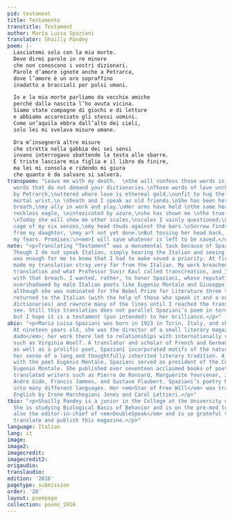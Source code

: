 ```yaml
---
pid: testament
title: Testamento
transtitle: Testament
author: Maria Luisa Spaziani
translator: Shailly Pandey
poem: |-
  Lasciatemi sola con la mia morte.
  Deve dirmi parole in re minore
  che non conoscono i vostri dizionari.
  Parole d’amore ignote anche a Petrarca,
  dove l’amore è un oro sopraffino
  inadatto a bracciali per polsi umani.

  Io e la mia morte parliamo da vecchie amiche
  perché dalla nascita l’ho avuta vicina.
  Siamo state compagne di giochi e di letture
  e abbiamo accarezzato gli stessi uomini.
  Come un’aquila ebbra dall’alto dei cieli,
  solo lei mi svelava misure umane.

  Ora m’insegnerà altre misure
  che stretta nella gabbia dei sei sensi
  invano interrogavo sbattendo la testa alle sbarre.
  È triste lasciare mia figlia e il libro da finire,
  ma lei mi consola e ridendo mi giura
  che quanto è da salvare si salverà.
transpoem: "Leave me with my death.  \nShe will confess those words in D minor,\nthose
  words that do not demand your dictionaries.\nThose words of love uncharted \neven
  by Petrarch,\nuttered where love is ethereal gold,\nunfit to hug the curve of a
  mortal wrist.\n \nDeath and I speak as old friends.\nShe has been here from my first
  breath,\nmy ally in work and play.\nHer arms have held \nthe same hearts as mine.\nA
  reckless eagle, \nintoxicated by azure,\nshe has shown me \nthe true size of humanity.\n
  \nToday she will show me other scales,\nscales I vainly questioned;\nCaught in the
  cage of my six senses,\nmy head thuds against the bars.\nSorrow finds me as I part
  from my daughter, \nmy art not yet done.\nBut tossing her head back, \nDeath soothes
  my fears. Promises:\n<em>I will save whatever is left to be saved.</em>\n"
note: "<p>Translating “Testament” was a monumental task because of Spaziani’s musicality.
  Though I do not speak Italian, simply hearing the Italian and seeing it on the page
  was enough for me to know that I had to make sound a priority. At first, this awareness
  made my translation stray very far from the Italian. My work breached a line between
  translation and what Professor Suvir Kaul called transcreation, and I wasn’t comfortable
  with that breach. I wanted, rather, to honor Spaziani, whose reputation might be
  overshadowed by male Italian poets like Eugenio Montale and Giuseppe Ungaretti,
  although she was nominated for the Nobel Prize for Literature three times. So I
  returned to the Italian (with the help of those who speak it and a number of Italian
  dictionaries) and rewrote many of the lines until I reached the translation you
  see. Still this translation does not parallel Spaziani’s poem in terms of lyricality,
  but I hope it is a testament (pun intended) to her brilliance.</p>"
abio: "<p>Maria Luisa Spaziani was born in 1923 in Turin, Italy, and she died in 2014.
  At nineteen years old, she was the director of a small literary magazine, <em>Il
  dado</em>; her work there led to relationships with internationally renowned writers
  such as Virginia Woolf. A translator and scholar of French and German literature
  as well as a prolific poet, Spaziani incorporated motifs of the natural world into
  her sense of a long and thoughtfully inherited literary tradition. A longtime collaborator
  with the poet Eugenio Montale, Spaziani served as president of the Centro Internazionale
  Eugenio Montale. She published over seventeen acclaimed books of poetry and she
  translated writers such as Pierre de Ronsard, Marguerite Yourcenar, Jean Racine,
  André Gide, Francis Jammes, and Gustave Flaubert. Spaziani’s poetry has been translated
  into many different languages. Her <em>Star of Free Will</em> was translated into
  English by Irene Marchegiani Jones and Carol Lettieri.</p>"
tbio: "<p>Shailly Pandey is a junior in the College at the University of Pennsylvania.
  She is studying Biological Basis of Behavior and is on the pre-med track. She is
  also the editor-in-chief of <em>DoubleSpeak</em> and is so grateful to be able to
  translate and publish this magazine.</p>"
language: Italian
lang: it
image:
image2:
imagecredit:
imagecredit2:
origaudio:
translaudio:
edition: '2016'
pagetype: submission
order: '28'
layout: poempage
collection: poems_2016
---
```

